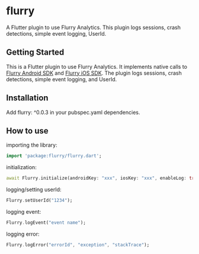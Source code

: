 # flurry

A Flutter plugin to use Flurry Analytics. This plugin logs sessions, crash detections, simple event logging, UserId.

## Getting Started

This is a Flutter plugin to use Flurry Analytics. It implements native calls to [Flurry Android SDK][flurry_sdk_android] and [Flurry iOS SDK][flurry_sdk_ios]. The plugin logs sessions, crash detections, simple event logging, and UserId.

## Installation
Add flurry: ^0.0.3 in your pubspec.yaml dependencies.

## How to use #
importing the library:
``` dart
import 'package:flurry/flurry.dart';
```
initialization:
``` dart
await Flurry.initialize(androidKey: "xxx", iosKey: "xxx", enableLog: true);
```
logging/setting userId:
``` dart
Flurry.setUserId("1234");
```

logging event:

``` dart
Flurry.logEvent("event name");
```

logging error:

``` dart
Flurry.logError("errorId", "exception", "stackTrace");
```

[flurry_sdk_android]: https://developer.yahoo.com/flurry/docs/integrateflurry/android
[flurry_sdk_ios]: https://developer.yahoo.com/flurry/docs/integrateflurry/ios
